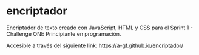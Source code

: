 # encriptador
Encriptador de texto creado con JavaScript, HTML y CSS para el Sprint 1 - Challenge ONE Principiante en programación.

Accesible a través del siguiente link:
https://a-gf.github.io/encriptador/